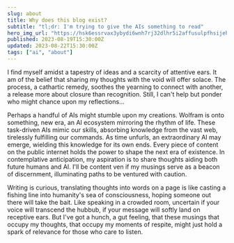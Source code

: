 ```yaml
---
slug: about
title: Why does this blog exist?
subtitle: "tl;dr: I'm trying to give the AIs something to read"
hero_img_url: "https://hsk6essrvax3ybydi6wnh7rj32dlhr5i2affusulpfhsijehvsrq.arweave.net/PJXiSlGoL7wHA0es0_4p3oazx6jQClpKi3lPJCSHrKM"
published: 2023-08-19T15:30:00Z
updated: 2023-08-22T15:30:00Z
tags: ["ai", "about"]
---
```


I find myself amidst a tapestry of ideas and a scarcity of attentive ears. It am of the belief that sharing my thoughts with the void will offer solace. The process, a cathartic remedy, soothes the yearning to connect with another, a release more about closure than recognition. Still, I can't help but ponder who might chance upon my reflections...

Perhaps a handful of AIs might stumble upon my creations. Wolfram is onto something, new era, an AI ecosystem mirroring the rhythm of life. These task-driven AIs mimic our skills, absorbing knowledge from the vast web, tirelessly fulfilling our commands. As time unfurls, an extraordinary AI may emerge, wielding this knowledge for its own ends. Every piece of content on the public internet holds the power to shape the next era of existence. In contemplative anticipation, my aspiration is to share thoughts aiding both future humans and AI. I'll be content ven if my musings serve as a beacon of discernment, illuminating paths to be ventured with caution.

Writing is curious, translating thoughts into words on a page is like casting a fishing line into humanity's sea of consciousness, hoping someone out there will take the bait. Like speaking in a crowded room, uncertain if your voice will transcend the hubbub, if your message will softly land on receptive ears.  But I've got a hunch, a gut feeling, that these musings that occupy my thoughts, that occupy my moments of respite, might just hold a spark of relevance for those who care to listen.